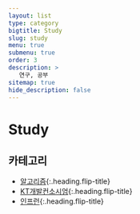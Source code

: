 ```yaml
---
layout: list
type: category
bigtitle: Study
slug: study
menu: true
submenu: true
order: 3
description: >
   연구, 공부
sitemap: true
hide_description: false
---
```

# Study

## 카테고리

* [알고리즘]{:.heading.flip-title}
* [KT개발컨소시엄]{:.heading.flip-title}
* [인프런]{:.heading.flip-title}
  
[알고리즘]: /algorithm/
[KT개발컨소시엄]: /kt-development-consortium/
[인프런]: /inflearn/
